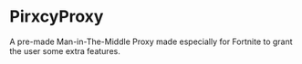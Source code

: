 # PirxcyProxy
A pre-made Man-in-The-Middle Proxy made especially for Fortnite to grant the user some extra features.
